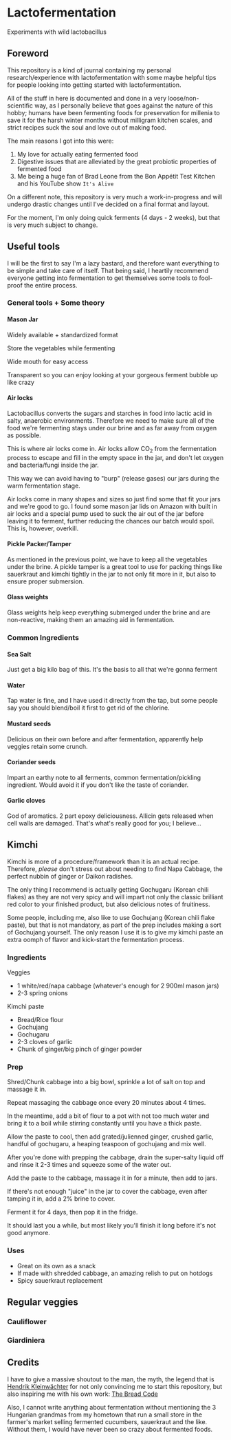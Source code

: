 # Lactofermentation
Experiments with wild lactobacillus

## Foreword
This repository is a kind of journal containing my personal research/experience with lactofermentation with some maybe helpful tips for people looking into getting started with lactofermentation.

All of the stuff in here is documented and done in a very loose/non-scientific way, as I personally believe that goes against the nature of this hobby; humans have been fermenting foods for preservation for millenia to save it for the harsh winter months without milligram kitchen scales, and strict recipes suck the soul and love out of making food.

The main reasons I got into this were:

1. My love for actually eating fermented food
2. Digestive issues that are alleviated by the great probiotic properties of fermented food
3. Me being a huge fan of Brad Leone from the Bon Appétit Test Kitchen and his YouTube show `It's Alive`

On a different note, this repository is very much a work-in-progress and will undergo drastic changes until I've decided on a final format and layout.

For the moment, I'm only doing quick ferments (4 days - 2 weeks), but that is very much subject to change.

## Useful tools

I will be the first to say I'm a lazy bastard, and therefore want everything to be simple and take care of itself. That being said, I heartily recommend everyone getting into fermentation to get themselves some tools to fool-proof the entire process.

### General tools + Some theory

#### Mason Jar

Widely available + standardized format

Store the vegetables while fermenting

Wide mouth for easy access

Transparent so you can enjoy looking at your gorgeous ferment bubble up like crazy

#### Air locks

Lactobacillus converts the sugars and starches in food into lactic acid in salty, anaerobic environments. Therefore we need to make sure all of the food we're fermenting stays under our brine and as far away from oxygen as possible.

This is where air locks come in. Air locks allow CO<sub>2</sub> from the fermentation process to escape and fill in the empty space in the jar, and don't let oxygen and bacteria/fungi inside the jar.

This way we can avoid having to "burp" (release gases) our jars during the warm fermentation stage.

Air locks come in many shapes and sizes so just find some that fit your jars and we're good to go. I found some mason jar lids on Amazon with built in air locks and a special pump used to suck the air out of the jar before leaving it to ferment, further reducing the chances our batch would spoil. This is, however, overkill.

#### Pickle Packer/Tamper

As mentioned in the previous point, we have to keep all the vegetables under the brine. A pickle tamper is a great tool to use for packing things like sauerkraut and kimchi tightly in the jar to not only fit more in it, but also to ensure proper submersion.

#### Glass weights

Glass weights help keep everything submerged under the brine and are non-reactive, making them an amazing aid in fermentation.

### Common Ingredients

#### Sea Salt

Just get a big kilo bag of this. It's the basis to all that we're gonna ferment

#### Water

Tap water is fine, and I have used it directly from the tap, but some people say you should blend/boil it first to get rid of the chlorine.

#### Mustard seeds

Delicious on their own before and after fermentation, apparently help veggies retain some crunch.

#### Coriander seeds

Impart an earthy note to all ferments, common fermentation/pickling ingredient. Would avoid it if you don't like the taste of coriander.

#### Garlic cloves

God of aromatics. 2 part epoxy deliciousness. Allicin gets released when cell walls are damaged. That's what's really good for you; I believe...

## Kimchi

Kimchi is more of a procedure/framework than it is an actual recipe. Therefore, _please_ don't stress out about needing to find Napa Cabbage, the perfect nubbin of ginger or Daikon radishes. 

The only thing I recommend is actually getting Gochugaru (Korean chili flakes) as they are not very spicy and will impart not only the classic brilliant red color to your finished product, but also delicious notes of fruitiness. 

Some people, including me, also like to use Gochujang (Korean chili flake paste), but that is not mandatory, as part of the prep includes making a sort of Gochujang yourself. The only reason I use it is to give my kimchi paste an extra oomph of flavor and kick-start the fermentation process.

### Ingredients

Veggies

- 1 white/red/napa cabbage (whatever's enough for 2 900ml mason jars)
- 2-3 spring onions

Kimchi paste

- Bread/Rice flour
- Gochujang
- Gochugaru
- 2-3 cloves of garlic
- Chunk of ginger/big pinch of ginger powder

### Prep

Shred/Chunk cabbage into a big bowl, sprinkle a lot of salt on top and massage it in.

Repeat massaging the cabbage once every 20 minutes about 4 times.

In the meantime, add a bit of flour to a pot with not too much water and bring it to a boil while stirring constantly until you have a thick paste.

Allow the paste to cool, then add grated/julienned ginger, crushed garlic, handful of gochugaru, a heaping teaspoon of gochujang and mix well.

After you're done with prepping the cabbage, drain the super-salty liquid off and rinse it 2-3 times and squeeze some of the water out.

Add the paste to the cabbage, massage it in for a minute, then add to jars.

If there's not enough "juice" in the jar to cover the cabbage, even after tamping it in, add a 2% brine to cover.

Ferment it for 4 days, then pop it in the fridge.

It should last you a while, but most likely you'll finish it long before it's not good anymore.

### Uses

- Great on its own as a snack
- If made with shredded cabbage, an amazing relish to put on hotdogs
- Spicy sauerkraut replacement

## Regular veggies

### Cauliflower

### Giardiniera

## Credits

I have to give a massive shoutout to the man, the myth, the legend that is [Hendrik Kleinwächter](https://github.com/hendricius) for not only convincing me to start this repository, but also inspiring me with his own work: [The Bread Code](https://github.com/hendricius/the-bread-code)

Also, I cannot write anything about fermentation without mentioning the 3 Hungarian grandmas from my hometown that run a small store in the farmer's market selling fermented cucumbers, sauerkraut and the like. Without them, I would have never been so crazy about fermented foods.